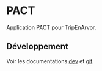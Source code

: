 # PACT

Application PACT pour TripEnArvor.

## Développement

Voir les documentations [dev](./.docs/dev.md) et [git](./.docs/git.md).
